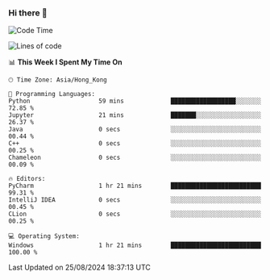 ### Hi there 👋

<!--
**RoiexLee/RoiexLee** is a ✨ _special_ ✨ repository because its `README.md` (this file) appears on your GitHub profile.

Here are some ideas to get you started:

- 🔭 I’m currently working on ...
- 🌱 I’m currently learning ...
- 👯 I’m looking to collaborate on ...
- 🤔 I’m looking for help with ...
- 💬 Ask me about ...
- 📫 How to reach me: ...
- 😄 Pronouns: ...
- ⚡ Fun fact: ...
-->

<!--START_SECTION:waka-->
![Code Time](http://img.shields.io/badge/Code%20Time-673%20hrs%207%20mins-blue)

![Lines of code](https://img.shields.io/badge/From%20Hello%20World%20I%27ve%20Written-38.4%20thousand%20lines%20of%20code-blue)

📊 **This Week I Spent My Time On** 

```text
🕑︎ Time Zone: Asia/Hong_Kong

💬 Programming Languages: 
Python                   59 mins             ██████████████████░░░░░░░   72.85 % 
Jupyter                  21 mins             ███████░░░░░░░░░░░░░░░░░░   26.37 % 
Java                     0 secs              ░░░░░░░░░░░░░░░░░░░░░░░░░   00.44 % 
C++                      0 secs              ░░░░░░░░░░░░░░░░░░░░░░░░░   00.25 % 
Chameleon                0 secs              ░░░░░░░░░░░░░░░░░░░░░░░░░   00.09 % 

🔥 Editors: 
PyCharm                  1 hr 21 mins        █████████████████████████   99.31 % 
IntelliJ IDEA            0 secs              ░░░░░░░░░░░░░░░░░░░░░░░░░   00.45 % 
CLion                    0 secs              ░░░░░░░░░░░░░░░░░░░░░░░░░   00.25 % 

💻 Operating System: 
Windows                  1 hr 21 mins        █████████████████████████   100.00 % 
```


 Last Updated on 25/08/2024 18:37:13 UTC
<!--END_SECTION:waka-->
